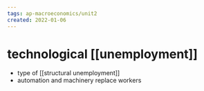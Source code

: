 ```yaml
---
tags: ap-macroeconomics/unit2 
created: 2022-01-06
---
```


# technological [[unemployment]]

- type of [[structural unemployment]]
- automation and machinery replace workers

<!---->